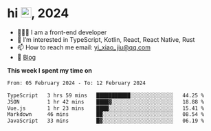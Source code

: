 <h1> hi <img src="https://raw.githubusercontent.com/blackcater/blackcater/main/images/Hi.gif" height="24" />, 2024 </h1>

- 🧑🏻‍💻 I am a front-end developer
- 👀 I’m interested in TypeScript, Kotlin, React, React Native, Rust
- 📫 How to reach me  email: yi_xiao_jiu@qq.com
- 📝 [Blog](https://yixiaojiu-blog.netlify.app/)

**This week I spent my time on** 

<!--START_SECTION:waka-->

```txt
From: 05 February 2024 - To: 12 February 2024

TypeScript   3 hrs 59 mins   ███████████░░░░░░░░░░░░░░   44.25 %
JSON         1 hr 42 mins    ████▓░░░░░░░░░░░░░░░░░░░░   18.88 %
Vue.js       1 hr 23 mins    ████░░░░░░░░░░░░░░░░░░░░░   15.41 %
Markdown     46 mins         ██░░░░░░░░░░░░░░░░░░░░░░░   08.54 %
JavaScript   33 mins         █▓░░░░░░░░░░░░░░░░░░░░░░░   06.19 %
```

<!--END_SECTION:waka-->
